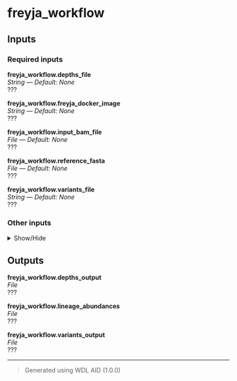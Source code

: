 # freyja_workflow


## Inputs

### Required inputs
<p name="freyja_workflow.depths_file">
        <b>freyja_workflow.depths_file</b><br />
        <i>String &mdash; Default: None</i><br />
        ???
</p>
<p name="freyja_workflow.freyja_docker_image">
        <b>freyja_workflow.freyja_docker_image</b><br />
        <i>String &mdash; Default: None</i><br />
        ???
</p>
<p name="freyja_workflow.input_bam_file">
        <b>freyja_workflow.input_bam_file</b><br />
        <i>File &mdash; Default: None</i><br />
        ???
</p>
<p name="freyja_workflow.reference_fasta">
        <b>freyja_workflow.reference_fasta</b><br />
        <i>File &mdash; Default: None</i><br />
        ???
</p>
<p name="freyja_workflow.variants_file">
        <b>freyja_workflow.variants_file</b><br />
        <i>String &mdash; Default: None</i><br />
        ???
</p>

### Other inputs
<details>
<summary> Show/Hide </summary>
<p name="freyja_workflow.annotation_file">
        <b>freyja_workflow.annotation_file</b><br />
        <i>File? &mdash; Default: None</i><br />
        ???
</p>
<p name="freyja_workflow.demix_adaptive_lasso_penalty">
        <b>freyja_workflow.demix_adaptive_lasso_penalty</b><br />
        <i>Float? &mdash; Default: None</i><br />
        ???
</p>
<p name="freyja_workflow.demix_adaptive_lasso_threshold">
        <b>freyja_workflow.demix_adaptive_lasso_threshold</b><br />
        <i>Float? &mdash; Default: None</i><br />
        ???
</p>
<p name="freyja_workflow.demix_barcode_file">
        <b>freyja_workflow.demix_barcode_file</b><br />
        <i>File? &mdash; Default: None</i><br />
        ???
</p>
<p name="freyja_workflow.demix_confirmed_only">
        <b>freyja_workflow.demix_confirmed_only</b><br />
        <i>Boolean? &mdash; Default: None</i><br />
        ???
</p>
<p name="freyja_workflow.demix_coverage_cutoff">
        <b>freyja_workflow.demix_coverage_cutoff</b><br />
        <i>Int? &mdash; Default: None</i><br />
        ???
</p>
<p name="freyja_workflow.demix_depth_cutoff">
        <b>freyja_workflow.demix_depth_cutoff</b><br />
        <i>Int? &mdash; Default: None</i><br />
        ???
</p>
<p name="freyja_workflow.demix_lineage_yaml">
        <b>freyja_workflow.demix_lineage_yaml</b><br />
        <i>File? &mdash; Default: None</i><br />
        ???
</p>
<p name="freyja_workflow.demix_metadata_file">
        <b>freyja_workflow.demix_metadata_file</b><br />
        <i>File? &mdash; Default: None</i><br />
        ???
</p>
<p name="freyja_workflow.demix_minimum_abundance">
        <b>freyja_workflow.demix_minimum_abundance</b><br />
        <i>Float? &mdash; Default: None</i><br />
        ???
</p>
<p name="freyja_workflow.demix_output_file">
        <b>freyja_workflow.demix_output_file</b><br />
        <i>String? &mdash; Default: None</i><br />
        ???
</p>
<p name="freyja_workflow.demix_pathogen_of_interest">
        <b>freyja_workflow.demix_pathogen_of_interest</b><br />
        <i>String? &mdash; Default: None</i><br />
        ???
</p>
<p name="freyja_workflow.demix_region_of_interest_json">
        <b>freyja_workflow.demix_region_of_interest_json</b><br />
        <i>String? &mdash; Default: None</i><br />
        ???
</p>
<p name="freyja_workflow.demix_relaxed_mrca">
        <b>freyja_workflow.demix_relaxed_mrca</b><br />
        <i>Boolean? &mdash; Default: None</i><br />
        ???
</p>
<p name="freyja_workflow.demix_relaxed_threshold">
        <b>freyja_workflow.demix_relaxed_threshold</b><br />
        <i>Float? &mdash; Default: None</i><br />
        ???
</p>
<p name="freyja_workflow.demix_solver_type">
        <b>freyja_workflow.demix_solver_type</b><br />
        <i>String? &mdash; Default: None</i><br />
        ???
</p>
<p name="freyja_workflow.minimum_quality_score">
        <b>freyja_workflow.minimum_quality_score</b><br />
        <i>Int? &mdash; Default: None</i><br />
        ???
</p>
<p name="freyja_workflow.reference_genome_name">
        <b>freyja_workflow.reference_genome_name</b><br />
        <i>String? &mdash; Default: None</i><br />
        ???
</p>
<p name="freyja_workflow.variant_threshold">
        <b>freyja_workflow.variant_threshold</b><br />
        <i>Float? &mdash; Default: None</i><br />
        ???
</p>
</details>

## Outputs
<p name="freyja_workflow.depths_output">
        <b>freyja_workflow.depths_output</b><br />
        <i>File</i><br />
        ???
</p>
<p name="freyja_workflow.lineage_abundances">
        <b>freyja_workflow.lineage_abundances</b><br />
        <i>File</i><br />
        ???
</p>
<p name="freyja_workflow.variants_output">
        <b>freyja_workflow.variants_output</b><br />
        <i>File</i><br />
        ???
</p>

<hr />

> Generated using WDL AID (1.0.0)
